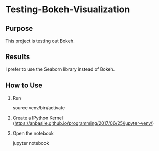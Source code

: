 # Testing-Bokeh-Visualization

## Purpose

This project is testing out Bokeh.

## Results

I prefer to use the Seaborn library instead of Bokeh.

## How to Use

1. Run

    source venv/bin/activate

2. Create a IPython Kernel (https://anbasile.github.io/programming/2017/06/25/jupyter-venv/)

3. Open the notebook

    jupyter notebook
